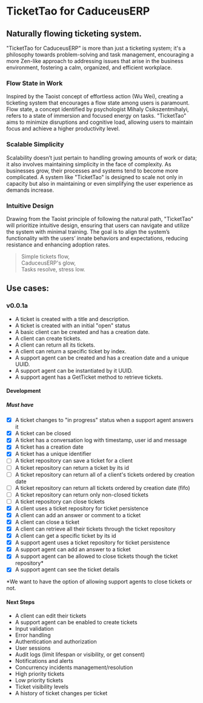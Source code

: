 # TicketTao for CaduceusERP
## Naturally flowing ticketing system.
"TicketTao for CaduceusERP" is more than just a ticketing system; it's a philosophy towards problem-solving and task 
management, encouraging a more Zen-like approach to addressing issues that arise in the business environment, fostering 
a calm, organized, and efficient workplace.

### Flow State in Work
Inspired by the Taoist concept of effortless action (Wu Wei), creating a ticketing system that encourages a flow state 
among users is paramount. Flow state, a concept identified by psychologist Mihaly Csikszentmihalyi, refers to a state of 
immersion and focused energy on tasks. "TicketTao" aims to minimize disruptions and cognitive load, allowing users 
to maintain focus and achieve a higher productivity level.

### Scalable Simplicity
Scalability doesn’t just pertain to handling growing amounts of work or data; it also involves maintaining simplicity 
in the face of complexity. As businesses grow, their processes and systems tend to become more complicated. A system 
like "TicketTao" is designed to scale not only in capacity but also in maintaining or even simplifying the user 
experience as demands increase.

### Intuitive Design
Drawing from the Taoist principle of following the natural path, "TicketTao" will prioritize intuitive design, ensuring 
that users can navigate and utilize the system with minimal training. The goal is to align the system’s functionality 
with the users’ innate behaviors and expectations, reducing resistance and enhancing adoption rates.

> Simple tickets flow,  
> CaduceusERP's glow,  
> Tasks resolve, stress low.  

## Use cases:
### v0.0.1a
- A ticket is created with a title and description.
- A ticket is created with an initial "open" status
- A basic client can be created and has a creation date.
- A client can create tickets.
- A client can return all its tickets.
- A client can return a specific ticket by index.
- A support agent can be created and has a creation date and a unique UUID.
- A support agent can be instantiated by it UUID.
- A support agent has a GetTicket method to retrieve tickets.

#### Development
##### Must have
- [x] A ticket changes to "in progress" status when a support agent answers it
- [x] A ticket can be closed
- [x] A ticket has a conversation log with timestamp, user id and message
- [x] A ticket has a creation date
- [x] A ticket has a unique identifier
- [ ] A ticket repository can save a ticket for a client
- [ ] A ticket repository can return a ticket by its id
- [ ] A ticket repository can return all of a client's tickets ordered by creation date
- [ ] A ticket repository can return all tickets ordered by creation date (fifo)
- [ ] A ticket repository can return only non-closed tickets
- [ ] A ticket repository can close tickets
- [x] A client uses a ticket repository for ticket persistence
- [x] A client can add an answer or comment to a ticket
- [x] A client can close a ticket
- [x] A client can retrieve all their tickets through the ticket repository
- [x] A client can get a specific ticket by its id
- [x] A support agent uses a ticket repository for ticket persistence
- [x] A support agent can add an answer to a ticket
- [x] A support agent can be allowed to close tickets though the ticket repository*
- [x] A support agent can see the ticket details

*We want to have the option of allowing support agents to close tickets or not. 

#### Next Steps 
- A client can edit their tickets
- A support agent can be enabled to create tickets
- Input validation
- Error handling
- Authentication and authorization
- User sessions
- Audit logs (limit lifespan or visibility, or get consent)
- Notifications and alerts
- Concurrency incidents management/resolution
- High priority tickets
- Low priority tickets
- Ticket visibility levels
- A history of ticket changes per ticket